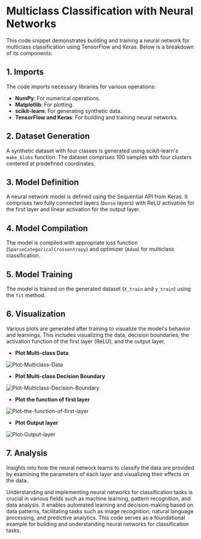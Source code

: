 # Multiclass Classification with Neural Networks

This code snippet demonstrates building and training a neural network for multiclass classification using TensorFlow and Keras. Below is a breakdown of its components:

## 1. Imports
The code imports necessary libraries for various operations:
- **NumPy**: For numerical operations.
- **Matplotlib**: For plotting.
- **scikit-learn**: For generating synthetic data.
- **TensorFlow and Keras**: For building and training neural networks.

## 2. Dataset Generation
A synthetic dataset with four classes is generated using scikit-learn's `make_blobs` function. The dataset comprises 100 samples with four clusters centered at predefined coordinates.

## 3. Model Definition
A neural network model is defined using the Sequential API from Keras. It comprises two fully connected layers (`Dense` layers) with ReLU activation for the first layer and linear activation for the output layer.

## 4. Model Compilation
The model is compiled with appropriate loss function (`SparseCategoricalCrossentropy`) and optimizer (`Adam`) for multiclass classification.

## 5. Model Training
The model is trained on the generated dataset (`X_train` and `y_train`) using the `fit` method.

## 6. Visualization
Various plots are generated after training to visualize the model's behavior and learnings. This includes visualizing the data, decision boundaries, the activation function of the first layer (ReLU), and the output layer.

- **Plot Multi-class Data**

![Plot-Multiclass-Data](https://github.com/UMMY87/Multiclass-Classification-with-Neural-Networks/assets/117314436/9cbe7e6a-c104-42bc-8357-07e0498e59c8)

- **Plot Multi-class Decision Boundary**

![Plot-Multiclass-Decision-Boundary](https://github.com/UMMY87/Multiclass-Classification-with-Neural-Networks/assets/117314436/8150192b-ac9f-4370-98d3-5948fdbb8151)

- **Plot the function of first layer**

![Plot-the-function-of-first-layer](https://github.com/UMMY87/Multiclass-Classification-with-Neural-Networks/assets/117314436/c94e1549-30c4-4dfe-829d-b14edf6a1c74)

- **Plot Output layer**

![Plot-Output-layer](https://github.com/UMMY87/Multiclass-Classification-with-Neural-Networks/assets/117314436/df5c8c1b-ded6-48ea-b29e-d48982dc5c60)

## 7. Analysis
Insights into how the neural network learns to classify the data are provided by examining the parameters of each layer and visualizing their effects on the data.

Understanding and implementing neural networks for classification tasks is crucial in various fields such as machine learning, pattern recognition, and data analysis. It enables automated learning and decision-making based on data patterns, facilitating tasks such as image recognition, natural language processing, and predictive analytics. This code serves as a foundational example for building and understanding neural networks for classification tasks.
